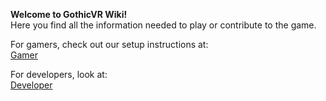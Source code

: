 **Welcome to GothicVR Wiki!**  
Here you find all the information needed to play or contribute to the game.

For gamers, check out our setup instructions at:  
[Gamer](setup/gamer.md)

For developers, look at:  
[Developer](setup/developer.md)

